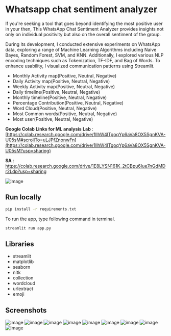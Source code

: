 
# Whatsapp chat sentiment analyzer

If you're seeking a tool that goes beyond identifying the most positive user in your then, This WhatsApp Chat Sentiment Analyzer provides insights not only on individual positivity but also on the overall sentiment of the group.

During its development, I conducted extensive experiments on WhatsApp data, exploring a range of Machine Learning Algorithms including Naive Bayes, Random Forest, SVM, and KNN. Additionally, I explored various NLP encoding techniques such as Tokenization, TF-IDF, and Bag of Words. To enhance usability, I visualized communication patterns using Streamlit.

- Monthly Activity map(Positive, Neutral, Negative)
- Daily Activity map(Positive, Neutral, Negative)
- Weekly Activity map(Positive, Neutral, Negative)
- Daily timeline(Positive, Neutral, Negative)
- Monthly timeline(Positive, Neutral, Negative)
- Percentage Contribution(Positive, Neutral, Negative)
- Word Cloud(Positive, Neutral, Negative)
- Most Common words(Positive, Neutral, Negative)
- Most user(Positive, Neutral, Negative)

**Google Colab Links for ML analysis**
**Lab** : [https://colab.research.google.com/drive/1llhW4lTgoqYp6aVa8OX5SgnKVA-U05sM#scrollTo=uLJPfZnonwFn](https://colab.research.google.com/drive/1llhW4lTgoqYp6aVa8OX5SgnKVA-U05sM?usp=sharing)

**SA** : https://colab.research.google.com/drive/1E8LYSN161K_2tCBpu6Iue7nGdMDr2Ldp?usp=sharing

![image](https://github.com/user-attachments/assets/1ab2a83e-96e3-4bdc-b7ec-3862f996b158)

## Run locally

```bash
pip install -r requirements.txt
```

To run the app, type following command in terminal. 
```bash
streamlit run app.py
```

## Libraries

- streamlit
- matplotlib
- seaborn
- nltk
- collection
- wordcloud
- urlextract
- emoji


## Screenshots
![image](https://github.com/user-attachments/assets/b7970872-1da2-49ba-9b42-feff40e9d607)
![image](https://github.com/user-attachments/assets/27dc470e-9d14-40be-8da5-50667a5a5cd7)
![image](https://github.com/user-attachments/assets/a6bf12e2-acf5-4894-b50a-01498052816d)
![image](https://github.com/user-attachments/assets/c9a7d801-dc8c-40fe-ab3a-faa206a40a3e)
![image](https://github.com/user-attachments/assets/f561013f-c424-4333-9b8f-5c7ed99834de)
![image](https://github.com/user-attachments/assets/cf71211b-79ff-4589-9d66-8acfff4e0959)
![image](https://github.com/user-attachments/assets/8e9befeb-a5a2-420a-94af-6f4b570b7e05)
![image](https://github.com/user-attachments/assets/032c8990-1e85-47ed-82bb-e23da7c5c2cd)
![image](https://github.com/user-attachments/assets/e20824c2-16f3-4bbc-9445-ec5fe973eabc)




